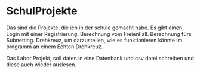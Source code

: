 # SchulProjekte
Das sind die Projekte, die ich in der schule gemacht habe.
Es gibt einen Login mit einer Registrierung.
Berechnung vom FreienFall.
Berechnung fürs Subnetting.
Drehkreuz, um darzustellen, wie es funktionieren könnte im programm an einem Echten Drehkreuz.

Das Labor Projekt, soll daten in eine Datenbank und csv datei schreiben und diese auch wieder auslesen.
